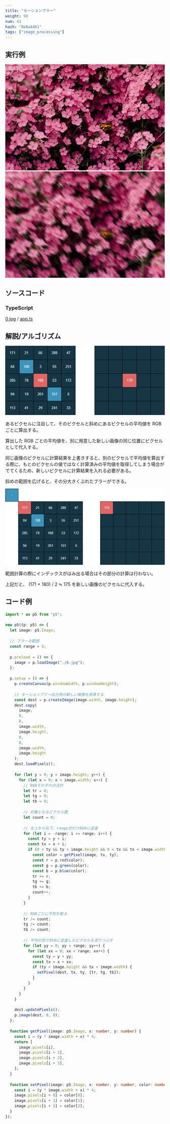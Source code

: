 ```yaml
---
title: "モーションブラー"
weight: 90
num: 43
hash: "8e0a4461"
tags: ["image_processing"]
---
```


## 実行例

![](./static/images/8e0a4461/0.jpg)
![](./static/images/8e0a4461/1.png)

## ソースコード

### TypeScript

[0.jpg](./static/code/8e0a4461/0.jpg) / [app.ts](./static/code/8e0a4461/app.ts)

## 解説/アルゴリズム

![](./static/images/8e0a4461/2.png)

あるピクセルに注目して、そのピクセルと斜めにあるピクセルの平均値を RGB ごとに算出する。

算出した RGB ごとの平均値を、別に用意した新しい画像の同じ位置にピクセルとして代入する。

同じ画像のピクセルに計算結果を上書きすると、別のピクセルで平均値を算出する際に、もとのピクセルの値ではなく計算済みの平均値を取得してしまう場合がでてくるため、新しいピクセルに計算結果を入れる必要がある。

斜めの範囲を広げると、その分大きくぶれたブラーができる。

![](./static/images/8e0a4461/3.png)

範囲計算の際にインデックスがはみ出る場合はその部分の計算は行わない。

上記だと、 (171 + 180) / 2 ≒ 175 を新しい画像のピクセルに代入する。

## コード例

```typescript
import * as p5 from "p5";

new p5((p: p5) => {
  let image: p5.Image;

  // ブラーの範囲
  const range = 5;

  p.preload = () => {
    image = p.loadImage("./0.jpg");
  };

  p.setup = () => {
    p.createCanvas(p.windowWidth, p.windowHeight);

    // モーションブラー出力用の新しい画像を用意する
    const dest = p.createImage(image.width, image.height);
    dest.copy(
      image,
      0,
      0,
      image.width,
      image.height,
      0,
      0,
      image.width,
      image.height
    );
    dest.loadPixels();

    for (let y = 0; y < image.height; y++) {
      for (let x = 0; x < image.width; x++) {
        // RGBそれぞれの合計
        let tr = 0;
        let tg = 0;
        let tb = 0;

        // 対象となるピクセル数
        let count = 0;

        // 左上から右下、range分だけ斜めに走査
        for (let i = -range; i <= range; i++) {
          const ty = y + i;
          const tx = x + i;
          if (0 < ty && ty < image.height && 0 < tx && tx < image.width) {
            const color = getPixel(image, tx, ty);
            const r = p.red(color);
            const g = p.green(color);
            const b = p.blue(color);
            tr += r;
            tg += g;
            tb += b;
            count++;
          }
        }

        // RGBごとに平均を取る
        tr /= count;
        tg /= count;
        tb /= count;

        // 平均の色で斜めに走査したピクセルを塗りつぶす
        for (let yy = 0; yy < range; yy++) {
          for (let xx = 0; xx < range; xx++) {
            const ty = y + yy;
            const tx = x + xx;
            if (ty < image.height && tx < image.width) {
              setPixel(dest, tx, ty, [tr, tg, tb]);
            }
          }
        }
      }
    }

    dest.updatePixels();
    p.image(dest, 0, 0);
  };

  function getPixel(image: p5.Image, x: number, y: number) {
    const i = (y * image.width + x) * 4;
    return [
      image.pixels[i],
      image.pixels[i + 1],
      image.pixels[i + 2],
      image.pixels[i + 3],
    ];
  }

  function setPixel(image: p5.Image, x: number, y: number, color: number[]) {
    const i = (y * image.width + x) * 4;
    image.pixels[i + 0] = color[0];
    image.pixels[i + 1] = color[1];
    image.pixels[i + 2] = color[2];
  }
});
```
